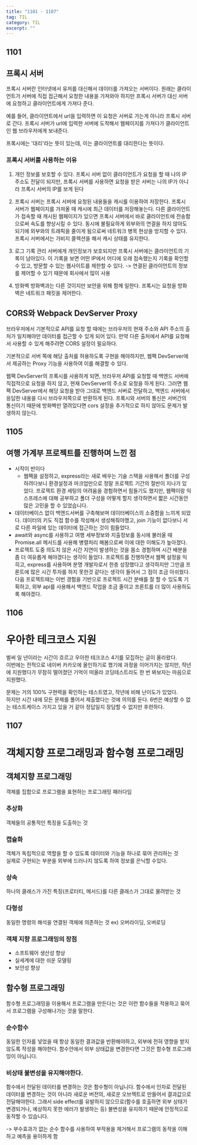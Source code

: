 ```yaml
---
title: "1101 - 1107"
tag: TIL
category: TIL
excerpt: ""
---
```


## 1101

## 프록시 서버

프록시 서버란 인터넷에서 유저를 대신해서 데이터를 가져오는 서버이다. 원래는 클라이언트가 서버에 직접 접근해서 요청한 내용을 가져와야 하지만 프록시 서버가 대신 서버에 요청하고 클라이언트에게 가져다 준다.

예를 들어, 클라이언트에서 url을 입력하면 이 요청은 서버로 가는게 아니라 프록시 서버로 간다. 프록시 서버가 url에 입력한 서버에 도착해서 웹페이지를 가져다가 클라이언트인 웹 브라우저에게 보내준다.

프록시에는 '대리'라는 뜻이 있는데, 이는 클라이언트를 대리한다는 뜻이다.

### 프록시 서버를 사용하는 이유

1. 개인 정보를 보호할 수 있다.
   프록시 서버 없이 클라이언트가 요청을 할 때 나의 IP 주소도 전달이 되지만, 프록시 서버를 사용하면 요청을 받은 서버는 나의 IP가 아니라 프록시 서버의 IP를 보게 된다

2. 프록시 서버는 프록시 서버에 요청된 내용들을 캐시를 이용하여 저장한다.
   프록시 서버가 웹페이지를 가져올 때 캐시에 최근 데이터를 저장해놓는다.
   다른 클라이언트가 접속할 때 캐시된 웹페이지가 있으면 프록시 서버에서 바로 클라이언트에 전송함으로써 속도를 향상시킬 수 있다.
   동시에 불필요하게 외부와의 연결을 하지 않아도 되기에 외부와의 트래픽을 줄이게 됨으로써 네트워크 병목 현상을 방지할 수 있다.
   프록시 서버에서는 가비지 콜렉션을 해서 캐시 상태를 유지한다.

3. 로그 기록 관리
   서버에게 개인정보가 보호되지만 프록시 서버에는 클라이언트의 기록이 남아있다.
   이 기록을 보면 어떤 IP에서 어디에 오래 접속했는지 기록을 확인할 수 있고, 방문할 수 있는 웹사이트를 제한할 수 있다.
   -> 연결된 클라이언트의 정보를 제어할 수 있기 때문에 회사에서 많이 사용

4. 방화벽
   방화벽과는 다른 것이지만 보안을 위해 함께 일한다. 프록시는 요청을 방화벽은 네트워크 패킷을 제어한다.

## CORS와 Webpack DevServer Proxy

브라우저에서 기본적으로 API를 요청 할 때에는 브라우저의 현재 주소와 API 주소의 출처가 일치해야만 데이터를 접근할 수 있게 되어 있다. 만약 다른 출처에서 API를 요청해서 사용할 수 있게 해주려면 CORS 설정이 필요하다.

기본적으로 서버 쪽에 해당 출처를 허용하도록 구현을 해야하지만, 웹팩 DevServer에서 제공하는 Proxy 기능을 사용하여 이를 해결할 수 있다.

웹팩 DevServer의 프록시를 사용하게 되면, 브라우저 API를 요청할 때 백엔드 서버에 직접적으로 요청을 하지 않고, 현재 DevServer의 주소로 요청을 하게 된다. 그러면 웹팩 DevServer에서 해당 요청을 받아 그대로 백엔드 서버로 전달하고, 백엔드 서버에서 응답한 내용을 다시 브라우저쪽으로 반환하게 된다. 프록시와 서버의 통신은 서버간의 통신이기 때문에 방화벽만 열려있다면 cors 설정을 추가적으로 하지 않아도 문제가 발생하지 않는다.

## 1105

## 여행 가계부 프로젝트를 진행하며 느낀 점

- 시작이 반이다
  - 웹팩을 설정하고, express라는 새로 배우는 기술 스택을 사용해서 폴더를 구성하려다보니 환경설정과 마크업만으로 정말 프로젝트 기간의 절반이 지나가 있었다. 프로젝트 환경 세팅의 어려움을 경험하면서 힘들기도 했지만, 웹팩이랑 익스프레스에 대해 공부하고 폴더 구성을 어떻게 할지 생각하면서 짧은 시간동안 많은 고민을 할 수 있었습니다.
- 데이터베이스 없이 백엔드서버를 구축해보며 데이터베이스의 소중함을 느끼게 되었다.
  데이터의 키도 직접 함수를 작성해서 생성해줘야했고, join 기능이 없다보니 서로 다른 파일에 있는 데이터에 접근하는 것이 힘들었다.
- await와 async를 사용하고 여행 세부정보와 지출정보를 동시에 불러올 때 Promise.all 메서드를 사용해 병렬처리 해봄으로써 이에 대한 이해도가 높아졌다.
- 프로젝트 도중 의도치 않은 시간 지연이 발생하는 것을 몸소 경험하며 시간 배분을 좀 더 여유롭게 해야겠다는 생각이 들었다.
  프로젝트를 진행하면서 웹팩 설정을 익히고, express를 사용하며 분명 개발자로서 한층 성장했다고 생각하지만 그만큼 프론트에 많은 시간 투자를 하지 못한것 같다는 생각이 들어서 그 점이 조금 아쉬웠다. 다음 프로젝트때는 이번 경험을 기반으로 프로젝트 시간 분배를 잘 할 수 있도록 기획하고, 외부 api를 사용해서 백엔드 작업을 조금 줄이고 프론트를 더 많이 사용하도록 해야겠다.

## 1106

# 우아한 테크코스 지원

벌써 일 년이라는 시간이 흐르고 우아한 테크코스 4기를 모집하는 글이 올라왔다.  
이번에는 전적으로 네이버 카카오에 올인하기로 했기에 과정을 이어가지는 않지만, 작년에 지원했다가 무참히 떨어졌던 기억이 떠올라 코딩테스트라도 한 번 봐보자는 마음으로 지원했다.

문제는 거의 100% 구현력을 확인하는 테스트였고, 작년에 비해 난이도가 있었다.  
하지만 시간 내에 모든 문제를 풀어서 제출했다는 것에 의의를 둔다. 6번은 예상할 수 없는 테스트케이스 가지고 있을 거 같아 정답일지 장담할 수 없지만 후련하다.

## 1107

# 객체지향 프로그래밍과 함수형 프로그래밍

## 객체지향 프로그래밍

객체를 집합으로 프로그램을 표현하는 프로그래밍 패러다임

### 추상화

객체들의 공통적인 특징을 도출하는 것

### 캡슐화

객체가 독립적으로 역할을 할 수 있도록 데이터와 기능을 하나로 묶어 관리하는 것  
실제로 구현되는 부분을 외부에 드러나지 않도록 하여 정보를 은닉할 수있다.

### 상속

하나의 클래스가 가진 특징(프로터티, 메서드)를 다른 클래스가 그대로 물려받는 것

### 다형성

동일한 명령의 해석을 연결된 객체에 의존하는 것
ex) 오버라이딩, 오버로딩

### 객체 지향 프로그래밍의 장점

- 소프트웨어 생산성 향상
- 실세계에 대한 쉬운 모델링
- 보안성 향상

## 함수형 프로그래밍

함수형 프로그래밍을 이용해서 프로그램을 만든다는 것은 이런 함수들을 적용하고 묶어서 프로그램을 구성해나가는 것을 말한다.

### 순수함수

동일한 인자를 넣었을 때 항상 동일한 결과값을 반환해야하고, 외부에 전혀 영향을 받지 않도록 작성을 해야한다. 함수안에서 외부 상태값을 변경한다면 그것은 함수형 프로그래밍이 아닙니다.

### 비상태 불변성을 유지해야한다.

함수에서 전달된 데이터를 변경하는 것은 함수형이 아닙니다.
함수에서 인자로 전달된 데이터를 변경하는 것이 아니라 새로운 버전의, 새로운 오브젝트로 만들어서 결과값으로 전달해야한다.
그래서 side effect를 유발하지 않으므로(함수를 호출하면 외부 상태가 변경되거나, 예상하지 못한 에러가 발생하는 등) 불변성을 유지하기 때문에 안정적으로 동작할 수 있습니다.

-> 부수효과가 없는 순수 함수를 사용하여 부작용을 제거해서 프로그램의 동작을 이해하고 예측을 용이하게 함
